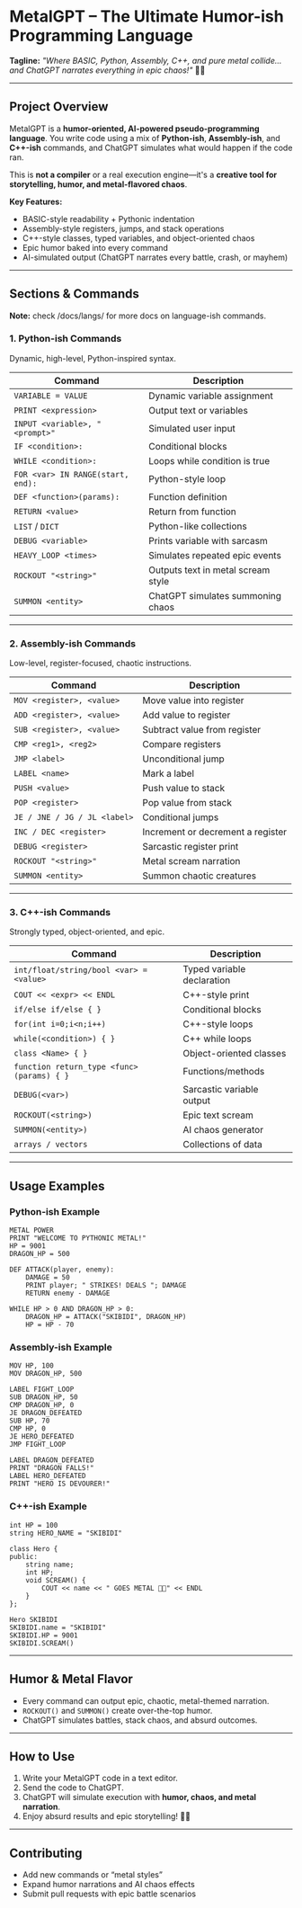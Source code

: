 # **MetalGPT – The Ultimate Humor-ish Programming Language**

**Tagline:**
*"Where BASIC, Python, Assembly, C++, and pure metal collide… and ChatGPT narrates everything in epic chaos!"* 🤘🔥

---

## **Project Overview**

MetalGPT is a **humor-oriented, AI-powered pseudo-programming language**. You write code using a mix of **Python-ish**, **Assembly-ish**, and **C++-ish** commands, and ChatGPT simulates what would happen if the code ran.

This is **not a compiler** or a real execution engine—it's a **creative tool for storytelling, humor, and metal-flavored chaos**.

**Key Features:**

* BASIC-style readability + Pythonic indentation
* Assembly-style registers, jumps, and stack operations
* C++-style classes, typed variables, and object-oriented chaos
* Epic humor baked into every command
* AI-simulated output (ChatGPT narrates every battle, crash, or mayhem)

---

## **Sections & Commands**

**Note:** check /docs/langs/ for more docs on language-ish commands.

### **1. Python-ish Commands**

Dynamic, high-level, Python-inspired syntax.

| Command                           | Description                        |
| --------------------------------- | ---------------------------------- |
| `VARIABLE = VALUE`                | Dynamic variable assignment        |
| `PRINT <expression>`              | Output text or variables           |
| `INPUT <variable>, "<prompt>"`    | Simulated user input               |
| `IF <condition>:`                 | Conditional blocks                 |
| `WHILE <condition>:`              | Loops while condition is true      |
| `FOR <var> IN RANGE(start, end):` | Python-style loop                  |
| `DEF <function>(params):`         | Function definition                |
| `RETURN <value>`                  | Return from function               |
| `LIST` / `DICT`                   | Python-like collections            |
| `DEBUG <variable>`                | Prints variable with sarcasm       |
| `HEAVY_LOOP <times>`              | Simulates repeated epic events     |
| `ROCKOUT "<string>"`              | Outputs text in metal scream style |
| `SUMMON <entity>`                 | ChatGPT simulates summoning chaos  |

---

### **2. Assembly-ish Commands**

Low-level, register-focused, chaotic instructions.

| Command                      | Description                       |
| ---------------------------- | --------------------------------- |
| `MOV <register>, <value>`    | Move value into register          |
| `ADD <register>, <value>`    | Add value to register             |
| `SUB <register>, <value>`    | Subtract value from register      |
| `CMP <reg1>, <reg2>`         | Compare registers                 |
| `JMP <label>`                | Unconditional jump                |
| `LABEL <name>`               | Mark a label                      |
| `PUSH <value>`               | Push value to stack               |
| `POP <register>`             | Pop value from stack              |
| `JE / JNE / JG / JL <label>` | Conditional jumps                 |
| `INC / DEC <register>`       | Increment or decrement a register |
| `DEBUG <register>`           | Sarcastic register print          |
| `ROCKOUT "<string>"`         | Metal scream narration            |
| `SUMMON <entity>`            | Summon chaotic creatures          |

---

### **3. C++-ish Commands**

Strongly typed, object-oriented, and epic.

| Command                                   | Description                |
| ----------------------------------------- | -------------------------- |
| `int/float/string/bool <var> = <value>`   | Typed variable declaration |
| `COUT << <expr> << ENDL`                  | C++-style print            |
| `if/else if/else { }`                     | Conditional blocks         |
| `for(int i=0;i<n;i++)`                    | C++-style loops            |
| `while(<condition>) { }`                  | C++ while loops            |
| `class <Name> { }`                        | Object-oriented classes    |
| `function return_type <func>(params) { }` | Functions/methods          |
| `DEBUG(<var>)`                            | Sarcastic variable output  |
| `ROCKOUT(<string>)`                       | Epic text scream           |
| `SUMMON(<entity>)`                        | AI chaos generator         |
| `arrays / vectors`                        | Collections of data        |

---

## **Usage Examples**

### Python-ish Example

```metal
METAL POWER
PRINT "WELCOME TO PYTHONIC METAL!"
HP = 9001
DRAGON_HP = 500

DEF ATTACK(player, enemy):
    DAMAGE = 50
    PRINT player; " STRIKES! DEALS "; DAMAGE
    RETURN enemy - DAMAGE

WHILE HP > 0 AND DRAGON_HP > 0:
    DRAGON_HP = ATTACK("SKIBIDI", DRAGON_HP)
    HP = HP - 70
```

### Assembly-ish Example

```metal
MOV HP, 100
MOV DRAGON_HP, 500

LABEL FIGHT_LOOP
SUB DRAGON_HP, 50
CMP DRAGON_HP, 0
JE DRAGON_DEFEATED
SUB HP, 70
CMP HP, 0
JE HERO_DEFEATED
JMP FIGHT_LOOP

LABEL DRAGON_DEFEATED
PRINT "DRAGON FALLS!"
LABEL HERO_DEFEATED
PRINT "HERO IS DEVOURER!"
```

### C++-ish Example

```metal
int HP = 100
string HERO_NAME = "SKIBIDI"

class Hero {
public:
    string name;
    int HP;
    void SCREAM() {
        COUT << name << " GOES METAL 🤘🔥" << ENDL
    }
};

Hero SKIBIDI
SKIBIDI.name = "SKIBIDI"
SKIBIDI.HP = 9001
SKIBIDI.SCREAM()
```

---

## **Humor & Metal Flavor**

* Every command can output epic, chaotic, metal-themed narration.
* `ROCKOUT()` and `SUMMON()` create over-the-top humor.
* ChatGPT simulates battles, stack chaos, and absurd outcomes.

---

## **How to Use**

1. Write your MetalGPT code in a text editor.
2. Send the code to ChatGPT.
3. ChatGPT will simulate execution with **humor, chaos, and metal narration**.
4. Enjoy absurd results and epic storytelling! 🤘🔥

---

## **Contributing**

* Add new commands or “metal styles”
* Expand humor narrations and AI chaos effects
* Submit pull requests with epic battle scenarios
